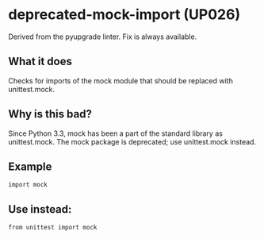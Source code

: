 # deprecated-mock-import (UP026)
Derived from the pyupgrade linter.
Fix is always available.
## What it does
Checks for imports of the mock module that should be replaced with
unittest.mock.
## Why is this bad?
Since Python 3.3, mock has been a part of the standard library as
unittest.mock. The mock package is deprecated; use unittest.mock
instead.
## Example
```
import mock
```
## Use instead:
```
from unittest import mock
```